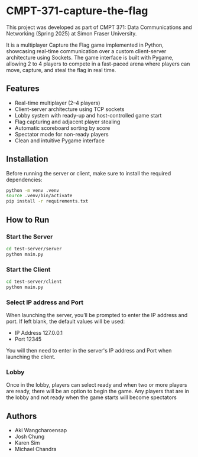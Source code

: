 # CMPT-371-capture-the-flag

This project was developed as part of CMPT 371: Data Communications and Networking (Spring 2025) at Simon Fraser University.

It is a multiplayer Capture the Flag game implemented in Python, showcasing real-time communication over a custom client-server architecture using Sockets. The game interface is built with Pygame, allowing 2 to 4 players to compete in a fast-paced arena where players can move, capture, and steal the flag in real time.

## Features

- Real-time multiplayer (2–4 players)
- Client-server architecture using TCP sockets
- Lobby system with ready-up and host-controlled game start
- Flag capturing and adjacent player stealing
- Automatic scoreboard sorting by score
- Spectator mode for non-ready players
- Clean and intuitive Pygame interface

## Installation

Before running the server or client, make sure to install the required dependencies:

```bash
python -m venv .venv
source .venv/bin/activate
pip install -r requirements.txt
```
## How to Run

### Start the Server
```bash
cd test-server/server
python main.py
```

### Start the Client
```bash
cd test-server/client
python main.py
```

### Select IP address and Port 
When launching the server, you’ll be prompted to enter the IP address and port.
If left blank, the default values will be used:
- IP Address 127.0.0.1
- Port 12345

You will then need to enter in the server's IP address and Port when launching the client.

### Lobby
Once in the lobby, players can select ready and when two or more players are ready, there will be an option to begin the game. Any players that are in the lobby and not ready when the game starts will become spectators

## Authors

- Aki Wangcharoensap
- Josh Chung 
- Karen Sim
- Michael Chandra



